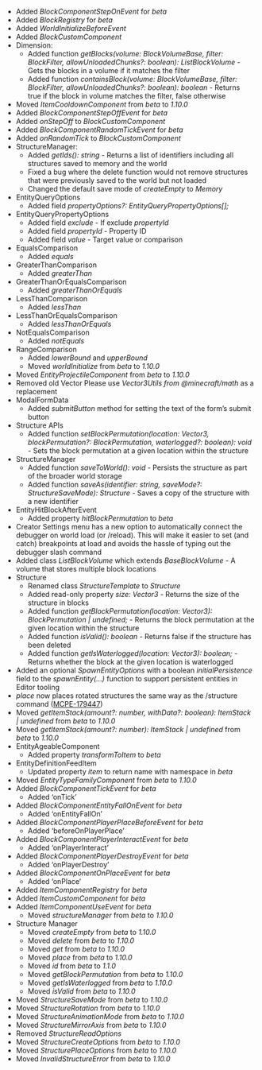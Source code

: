 

-   Added _BlockComponentStepOnEvent_ for _beta_
-   Added _BlockRegistry_ for _beta_
-   Added _WorldInitializeBeforeEvent_
-   Added _BlockCustomComponent_
-   Dimension:
    -   Added function _getBlocks(volume: BlockVolumeBase, filter: BlockFilter, allowUnloadedChunks?: boolean): ListBlockVolume_ - Gets the blocks in a volume if it matches the filter
    -   Added function _containsBlock(volume: BlockVolumeBase, filter: BlockFilter, allowUnloadedChunks?: boolean): boolean_ - Returns true if the block in volume matches the filter, false otherwise
-   Moved _ItemCooldownComponent_ from _beta_ to _1.10.0_
-   Added _BlockComponentStepOffEvent_ for _beta_
-   Added _onStepOff_ to _BlockCustomComponent_
-   Added _BlockComponentRandomTickEvent_ for _beta_
-   Added _onRandomTick_ to _BlockCustomComponent_
-   StructureManager:
    -   Added _getIds(): string_ - Returns a list of identifiers including all structures saved to memory and the world
    -   Fixed a bug where the delete function would not remove structures that were previously saved to the world but not loaded
    -   Changed the default save mode of _createEmpty_ to _Memory_
-   EntityQueryOptions
    -   Added field _propertyOptions?: EntityQueryPropertyOptions\[\];_
-   EntityQueryPropertyOptions
    -   Added field _exclude_ - If exclude _propertyId_
    -   Added field _propertyId_ - Property ID
    -   Added field _value_ - Target value or comparison
-   EqualsComparison
    -   Added _equals_
-   GreaterThanComparison
    -   Added _greaterThan_
-   GreaterThanOrEqualsComparison
    -   Added _greaterThanOrEquals_
-   LessThanComparison
    -   Added _lessThan_
-   LessThanOrEqualsComparison
    -   Added _lessThanOrEquals_
-   NotEqualsComparison
    -   Added _notEquals_
-   RangeComparison
    -   Added _lowerBound_ and _upperBound_
    -   Moved _worldInitialize_ from _beta_ to _1.10.0_
-   Moved _EntityProjectileComponent_ from _beta_ to _1.10.0_
-   Removed old Vector Please use _Vector3Utils_ _from @minecraft/math_ as a replacement
-   ModalFormData
    -   Added _submitButton_ method for setting the text of the form’s submit button
-   Structure APIs
    -   Added function _setBlockPermutation(location: Vector3, blockPermutation?: BlockPermutation, waterlogged?: boolean): void_ - Sets the block permutation at a given location within the structure
-   StructureManager
    -   Added function _saveToWorld(): void_ - Persists the structure as part of the broader world storage
    -   Added function _saveAs(identifier: string, saveMode?: StructureSaveMode): Structure_ - Saves a copy of the structure with a new identifier
-   EntityHitBlockAfterEvent
    -   Added property _hitBlockPermutation_ to _beta_
-   Creator Settings menu has a new option to automatically connect the debugger on world load (or /reload). This will make it easier to set (and catch) breakpoints at load and avoids the hassle of typing out the debugger slash command
-   Added class _ListBlockVolume_ which extends _BaseBlockVolume_ - A volume that stores multiple block locations
-   Structure
    -   Renamed class _StructureTemplate_ to _Structure_
    -   Added read-only property _size: Vector3_ - Returns the size of the structure in blocks
    -   Added function _getBlockPermutation(location: Vector3): BlockPermutation | undefined;_ - Returns the block permutation at the given location within the structure
    -   Added function _isValid(): boolean_ - Returns false if the structure has been deleted
    -   Added function _getIsWaterlogged(location: Vector3): boolean;_ - Returns whether the block at the given location is waterlogged
-   Added an optional _SpawnEntityOptions_ with a boolean _initialPersistence_ field to the _spawnEntity(…)_ function to support persistent entities in Editor tooling
-   _place_ now places rotated structures the same way as the /structure command ([MCPE-179447](https://bugs.mojang.com/browse/MCPE-179447))
-   Moved _getItemStack(amount?: number, withData?: boolean): ItemStack | undefined_ from _beta_ to _1.10.0_
-   Moved _getItemStack(amount?: number): ItemStack | undefined_ from _beta_ to _1.10.0_
-   EntityAgeableComponent
    -   Added property _transformToItem_ to _beta_
-   EntityDefinitionFeedItem
    -   Updated property _item_ to return name with namespace in _beta_
-   Moved _EntityTypeFamilyComponent_ from _beta_ to _1.10.0_
-   Added _BlockComponentTickEvent_ for _beta_
    -   Added ‘onTick’
-   Added _BlockComponentEntityFallOnEvent_ for _beta_
    -   Added ‘onEntityFallOn’
-   Added _BlockComponentPlayerPlaceBeforeEvent_ for _beta_
    -   Added ‘beforeOnPlayerPlace’
-   Added _BlockComponentPlayerInteractEvent_ for _beta_
    -   Added ‘onPlayerInteract’
-   Added _BlockComponentPlayerDestroyEvent_ for _beta_
    -   Added ‘onPlayerDestroy’
-   Added _BlockComponentOnPlaceEvent_ for _beta_
    -   Added ‘onPlace’
-   Added _ItemComponentRegistry_ for _beta_
-   Added _ItemCustomComponent_ for _beta_
-   Added _ItemComponentUseEvent_ for _beta_
    -   Moved _structureManager_ from _beta_ to _1.10.0_
-   Structure Manager
    -   Moved _createEmpty_ from _beta_ to _1.10.0_
    -   Moved _delete_ from _beta_ to _1.10.0_
    -   Moved _get_ from _beta_ to _1.10.0_
    -   Moved _place_ from _beta_ to _1.10.0_
    -   Moved _id_ from _beta_ to _1.1.0_
    -   Moved _getBlockPermutation_ from _beta_ to _1.10.0_
    -   Moved _getIsWaterlogged_ from _beta_ to _1.10.0_
    -   Moved _isValid_ from _beta_ to _1.10.0_
-   Moved _StructureSaveMode_ from _beta_ to _1.10.0_
-   Moved _StructureRotation_ from _beta_ to _1.10.0_
-   Moved _StructureAnimationMode_ from _beta_ to _1.10.0_
-   Moved _StructureMirrorAxis_ from _beta_ to _1.10.0_
-   Removed _StructureReadOptions_
-   Moved _StructureCreateOptions_ from _beta_ to _1.10.0_
-   Moved _StructurePlaceOptions_ from _beta_ to _1.10.0_
-   Moved _InvalidStructureError_ from _beta_ to _1.10.0_

